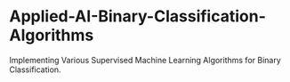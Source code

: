 # Applied-AI-Binary-Classification-Algorithms
Implementing Various Supervised Machine Learning Algorithms for Binary Classification.
